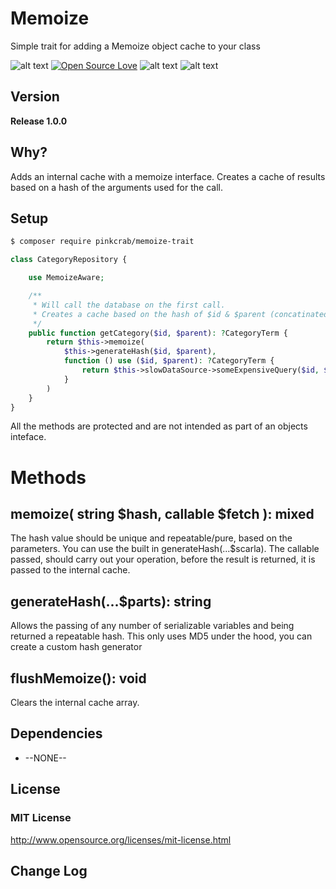 # Memoize
Simple trait for adding a Memoize object cache to your class


![alt text](https://img.shields.io/badge/Current_Version-1.0.0-green.svg?style=flat " ") 
[![Open Source Love](https://badges.frapsoft.com/os/mit/mit.svg?v=102)](https://github.com/ellerbrock/open-source-badge/)
![alt text](https://img.shields.io/badge/PHPStan-level%208-brightgreen.svg?style=flat " ") 
![alt text](https://img.shields.io/badge/PHPUnit-PASSING-brightgreen.svg?style=flat " ") 


## Version ##
**Release 1.0.0**

## Why? ##
Adds an internal cache with a memoize interface. Creates a cache of results based on a hash of the arguments used for the call.

## Setup ##

````bash 
$ composer require pinkcrab/memoize-trait
````

````php
class CategoryRepository {

    use MemoizeAware;

    /** 
     * Will call the database on the first call.
     * Creates a cache based on the hash of $id & $parent (concatinated)
     */
    public function getCategory($id, $parent): ?CategoryTerm {
        return $this->memoize(
            $this->generateHash($id, $parent),
            function () use ($id, $parent): ?CategoryTerm {
                return $this->slowDataSource->someExpensiveQuery($id, $parent);
            }
        )
    }
}
````
All the methods are protected and are not intended as part of an objects inteface.

# Methods
## memoize( string $hash, callable $fetch ): mixed
The hash value should be unique and repeatable/pure, based on the parameters. You can use the built in generateHash(...$scarla). The callable passed, should carry out your operation, before the result is returned, it is passed to the internal cache.

## generateHash(...$parts): string
Allows the passing of any number of serializable variables and being returned a repeatable hash. This only uses MD5 under the hood, you can create a custom hash generator

## flushMemoize(): void
Clears the internal cache array.

## Dependencies ##
* --NONE--

## License ##

### MIT License ###
http://www.opensource.org/licenses/mit-license.html  

## Change Log ##


